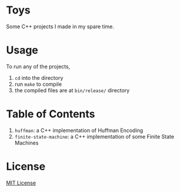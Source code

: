 # Toys

Some C++ projects I made in my spare time.

# Usage

To run any of the projects,
1. `cd` into the directory
2. run `make` to compile
3. the compiled files are at `bin/release/` directory

# Table of Contents

1. `huffman`: a C++ implementation of Huffman Encoding
2. `finite-state-machine`: a C++ implementation of some Finite State Machines

# License

[MIT License](./LICENSE)